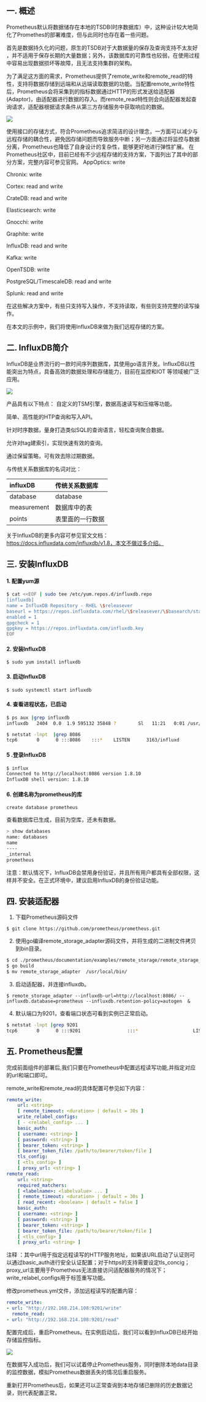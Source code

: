 ## 一. 概述

Prometheus默认将数据储存在本地的TSDB(时序数据库）中，这种设计较大地简化了Promethes的部署难度，但与此同时也存在着一些问题。

首先是数据持久化的问题，原生的TSDB对于大数据量的保存及查询支持不太友好 ，并不适用于保存长期的大量数据；另外，该数据库的可靠性也较弱，在使用过程中容易出现数据损坏等故障，且无法支持集群的架构。

为了满足这方面的需求，Prometheus提供了remote_write和remote_read的特性，支持将数据存储到远端和从远端读取数据的功能。当配置remote_write特性后，Prometheus会将采集到的指标数据通过HTTP的形式发送给适配器(Adaptor)，由适配器进行数据的存入。而remote_read特性则会向适配器发起查询请求，适配器根据请求条件从第三方存储服务中获取响应的数据。


![](http://pek3b.qingstor.com/hexo-blog/20220116131453.png)

使用接口的存储方式，符合Prometheus追求简洁的设计理念，一方面可以减少与远程存储的耦合性，避免因存储问题而导致服务中断；另一方面通过将监控与数据分离，Prometheus也降低了自身设计的复杂性，能够更好地进行弹性扩展。
在Prometheus社区中，目前已经有不少远程存储的支持方案，下面列出了其中的部分方案，完整内容可参见官网。
AppOptics: write

Chronix: write

Cortex: read and write

CrateDB: read and write

Elasticsearch: write

Gnocchi: write

Graphite: write

InfluxDB: read and write

Kafka: write

OpenTSDB: write

PostgreSQL/TimescaleDB: read and write

Splunk: read and write

在这些解决方案中，有些只支持写入操作，不支持读取，有些则支持完整的读写操作。

在本文的示例中，我们将使用InfluxDB来做为我们远程存储的方案。

## 二. InfluxDB简介
InfluxDB是业界流行的一款时间序列数据库，其使用go语言开发。InfluxDB以性能突出为特点，具备高效的数据处理和存储能力，目前在监控和IOT 等领域被广泛应用。

![](http://pek3b.qingstor.com/hexo-blog/20220116131603.png)

产品具有以下特点：
自定义的TSM引擎，数据高速读写和压缩等功能。

简单、高性能的HTP查询和写入API。

针对时序数据，量身打造类似SQL的查询语言，轻松查询聚合数据。

允许对tag建索引，实现快速有效的查询。

通过保留策略，可有效去除过期数据。

与传统关系数据库的名词对比：

| influxDB    | 传统关系数据库   |
| :----- | :---- |
| database  | database |
| measurement  | 数据库中的表 |
| points  | 表里面的一行数据 |

关于InfluxDB的更多内容可参见官文文档：https://docs.influxdata.com/influxdb/v1.8，本文不做过多介绍。

## 三. 安装InfluxDB

#### 1. 配置yum源
```bash
$ cat <<EOF | sudo tee /etc/yum.repos.d/influxdb.repo
[influxdb]
name = InfluxDB Repository - RHEL \$releasever
baseurl = https://repos.influxdata.com/rhel/\$releasever/\$basearch/stable
enabled = 1
gpgcheck = 1
gpgkey = https://repos.influxdata.com/influxdb.key
EOF
```

#### 2. 安装InfluxDB

`$ sudo yum install influxdb`


#### 3.  启动InfluxDB

`$ sudo systemctl start influxdb`


#### 4. 查看进程状态，已启动

```bash
$ ps aux |grep influxdb
influxdb   2404  0.0  1.9 595132 35848 ?        Sl   11:21   0:01 /usr/bin/influxd -config /etc/influxdb/influxdb.conf

$ netstat -lnpt  |grep 8086
tcp6       0      0 :::8086    :::*    LISTEN      3163/influxd
```

#### 5 .登录InfluxDB

```bash
$ influx
Connected to http://localhost:8086 version 1.8.10
InfluxDB shell version: 1.8.10
```

#### 6. 创建名称为prometheus的库

`create database prometheus`

查看数据库已生成，目前为空库，还未有数据。
```bash
> show databases
name: databases
name
----
_internal
prometheus
```

注意：默认情况下，InfluxDB会禁用身份验证，并且所有用户都具有全部权限，这样并不安全。在正式环境中，建议启用InfluxDB的身份验证功能。

## 四. 安装适配器
1. 下载Prometheus源码文件

`$ git clone https://github.com/prometheus/prometheus.git`

2. 使用go编译remote_storage_adapter源码文件，并将生成的二进制文件拷贝到bin目录。
```bash
$ cd ./prometheus/documentation/examples/remote_storage/remote_storage_adapter
$ go build
$ mv remote_storage_adapter  /usr/local/bin/
```

3. 启动适配器，并连接influxdb。

`$ remote_storage_adapter --influxdb-url=http://localhost:8086/ --influxdb.database=prometheus --influxdb.retention-policy=autogen  &`

4. 默认端口为9201，查看端口状态可看到实例已正常启动。

```bash
$ netstat -lnpt |grep 9201
tcp6       0      0 :::9201                 :::*                    LISTEN      3428/remote_storage
```

## 五. Prometheus配置
完成前面组件的部署后,我们只要在Prometheus中配置远程读写功能,并指定对应的url和端口即可。

remote_write和remote_read的具体配置可参见如下内容：
```yaml
remote_write:
    url: <string>
    [ remote_timeout: <duration> | default = 30s ]
    write_relabel_configs:
    [ - <relabel_config> ... ]
    basic_auth:
    [ username: <string> ]
    [ password: <string> ]
    [ bearer_token: <string> ]
    [ bearer_token_file: /path/to/bearer/token/file ]
    tls_config:
    [ <tls_config> ]
    [ proxy_url: <string> ]
remote_read:
    url: <string>
    required_matchers:
    [ <labelname>: <labelvalue> ... ]
    [ remote_timeout: <duration> | default = 30s ]
    [ read_recent: <boolean> | default = false ]
    basic_auth:
    [ username: <string> ]
    [ password: <string> ]
    [ bearer_token: <string> ]
    [ bearer_token_file: /path/to/bearer/token/file ]
    [ <tls_config> ]
    [ proxy_url: <string> ]
```

注释 ：其中url用于指定远程读写的HTTP服务地址，如果该URL启动了认证则可以通过basic_auth进行安全认证配置；对于https的支持需要设定tls_concig；proxy_url主要用于Prometheus无法直接访问适配器服务的情况下；write_relabel_configs用于标签重写功能。

修改prometheus.yml文件，添加远程读写的配置内容：
```yaml
remote_write:
- url: "http://192.168.214.108:9201/write"
  remote_read:
- url: "http://192.168.214.108:9201/read"
```

配置完成后，重启Prometheus。在实例启动后，我们可以看到InfluxDB已经开始存储监控指标。

![](http://pek3b.qingstor.com/hexo-blog/20220116132222.png)

在数据写入成功后，我们可以试着停止Prometheus服务，同时删除本地data目录的监控数据，模拟Prometheus数据丢失的情况后重启服务。

重新打开Prometheus后，如果还可以正常查询到本地存储已删除的历史数据记录，则代表配置正常。
